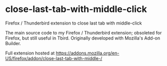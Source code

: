 # close-last-tab-with-middle-click
Firefox / Thunderbird extension to close last tab with middle-click

The main source code to my Firefox / Thunderbird extension; obsoleted for Firefox, but still useful in Tbird.  Originally developed with Mozilla's Add-on Builder.

Full extension hosted at
https://addons.mozilla.org/en-US/firefox/addon/close-last-tab-with-middle-/
